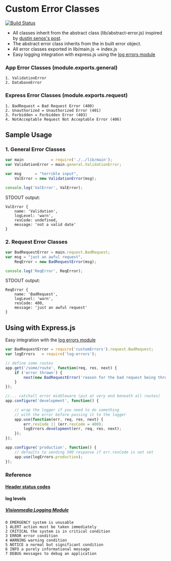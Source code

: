 # Custom Error Classes

[![Build Status](https://secure.travis-ci.org/techjacker/custom-errors.png)](http://travis-ci.org/techjacker/custom-errors)

- All classes inherit from the abstract class (lib/abstract-error.js) inspired by [dustin senos's post](http://dustinsenos.com/articles/customErrorsInNode).
- The abstract error class inherits from the in built error object.
- All error classes exported in lib/main.js -> index.js
- Easy logging integration with express.js using the [log errors module](https://github.com/techjacker/log-errors)

### App Error Classes (module.exports.general)
	1. ValidationError
	2. DatabaseError

### Express Error Classes (module.exports.request)
	1. BadRequest = Bad Request Error (400)
	2. Unauthorized = Unauthorized Error (401)
	3. Forbidden = Forbidden Error (403)
	4. NotAcceptable Request Not Acceptable Error (406)

## Sample Usage

### 1. General Error Classes
```JavaScript
var main 			= require('./../lib/main');
var ValidationError = main.general.ValidationError;

var msg 	 = "terrible input",
	ValError = new ValidationError(msg);

console.log('ValError', ValError);
```

STDOUT output:
```Shell
ValError {
	name: 'Validation',
	logLevel: 'warn',
	resCode: undefined,
	message: 'not a valid date'
}
```

### 2. Request Error Classes
```JavaScript
var BadRequestError = main.request.BadRequest;
var msg = "just an awful request",
	ReqError = new BadRequestError(msg);

console.log('ReqError', ReqError);
```

STDOUT output:
```Shell
ReqError {
	name: 'BadRequest',
	logLevel: 'warn',
	resCode: 400,
	message: 'just an awful request'
}
```

## Using with Express.js

Easy integration with the [log errors module](https://github.com/techjacker/log-errors)

```JavaScript
var BadRequestError = require('customErrors').request.BadRequest;
var logErrors   = require('log-errors');

// define some routes
app.get('/some/route', function(req, res, next) {
	if ('error thrown') {
		next(new BadRequestError('reason for the bad request being thrown'));
	}
});

//... catchall error middleware (put at very end beneath all routes)
app.configure('development', function() {

	// wrap the logger if you need to do something
	// with the error before passing it to the logger
    app.use(function(err, req, res, next) {
		err.resCode || (err.resCode = 400);
        logErrors.development(err, req, res, next);
    });
});

app.configure('production', function() {
	// defaults to sending 500 response if err.resCode is not set
    app.use(logErrors.production);
});
```

### Reference
#### [Header status codes](http://en.wikipedia.org/wiki/List_of_HTTP_status_codes)

#### log levels
##### [Visionmedia Logging Module](https://github.com/visionmedia/log.js)
	0 EMERGENCY system is unusable
	1 ALERT action must be taken immediately
	2 CRITICAL the system is in critical condition
	3 ERROR error condition
	4 WARNING warning condition
	5 NOTICE a normal but significant condition
	6 INFO a purely informational message
	7 DEBUG messages to debug an application